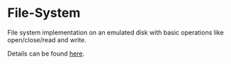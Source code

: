# File-System

File system implementation on an emulated disk with basic operations like open/close/read and write.  

Details can be found [here](fs.pdf).
